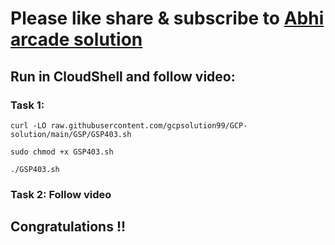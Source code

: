 # Please like share & subscribe to [Abhi arcade solution](http://www.youtube.com/@Abhi_Arcade_Solution)

## Run in CloudShell and follow video:

### Task 1:
```
curl -LO raw.githubusercontent.com/gcpsolution99/GCP-solution/main/GSP/GSP403.sh

sudo chmod +x GSP403.sh

./GSP403.sh
```
### Task 2: Follow video


## Congratulations !!
